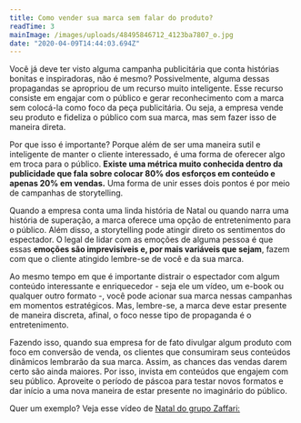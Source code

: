 ```yaml
---
title: Como vender sua marca sem falar do produto?
readTime: 3
mainImage: /images/uploads/48495846712_4123ba7807_o.jpg
date: "2020-04-09T14:44:03.694Z"
---
```

<!--StartFragment-->

Você já deve ter visto alguma campanha publicitária que conta histórias bonitas e inspiradoras, não é mesmo? Possivelmente, alguma dessas propagandas se apropriou de um recurso muito inteligente. Esse recurso consiste em engajar com o público e gerar reconhecimento com a marca sem colocá-la como foco da peça publicitária. Ou seja, a empresa vende seu produto e fideliza o público com sua marca, mas sem fazer isso de maneira direta.

Por que isso é importante? Porque além de ser uma maneira sutil e inteligente de manter o cliente interessado, é uma forma de oferecer algo em troca para o público. **Existe uma métrica muito conhecida dentro da publicidade que fala sobre colocar 80% dos esforços em conteúdo e apenas 20% em vendas.** Uma forma de unir esses dois pontos é por meio de campanhas de storytelling.

Quando a empresa conta uma linda história de Natal ou quando narra uma história de superação, a marca oferece uma opção de entretenimento para o público. Além disso, a storytelling pode atingir direto os sentimentos do espectador. O legal de lidar com as emoções de alguma pessoa é que essas **emoções são imprevisíveis e, por mais variáveis que sejam**, fazem com que o cliente atingido lembre-se de você e da sua marca.

Ao mesmo tempo em que é importante distrair o espectador com algum conteúdo interessante e enriquecedor - seja ele um vídeo, um e-book ou qualquer outro formato -, você pode acionar sua marca nessas campanhas em momentos estratégicos. Mas, lembre-se, a marca deve estar presente de maneira discreta, afinal, o foco nesse tipo de propaganda é o entretenimento.

Fazendo isso, quando sua empresa for de fato divulgar algum produto com foco em conversão de venda, os clientes que consumiram seus conteúdos dinâmicos lembrarão da sua marca. Assim, as chances das vendas darem certo são ainda maiores. Por isso, invista em conteúdos que engajem com seu público. Aproveite o período de páscoa para testar novos formatos e dar início a uma nova maneira de estar presente no imaginário do público.

Quer um exemplo? Veja esse vídeo de [Natal do grupo Zaffari:](<https://www.youtube.com/watch?v=GYglXWVsRG8>)



<!--EndFragment-->